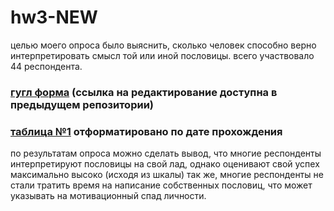 # hw3-NEW
целью моего опроса было выяснить, сколько человек способно верно интерпретировать смысл той или иной пословицы. всего участвовало 44 респондента.

### [гугл форма](https://docs.google.com/forms/d/e/1FAIpQLSegoIfuCcjElxNZhptYKFdF9DWuYCoGmkPdOoSzV0cbsMVo4g/viewform?usp=sf_link) (ссылка на редактирование доступна в предыдущем репозитории)
### [таблица №1](https://docs.google.com/spreadsheets/d/1ipXoH3DfuA6vaOB4vO5QzdgWtPi_u7az-X09Qb4QBKg) отформатировано по дате прохождения
по результатам опроса можно сделать вывод, что многие респонденты интерпретируют пословицы на свой лад, однако оценивают свой успех максимально высоко (исходя из шкалы)
так же, многие респонденты не стали тратить время на написание собственных пословиц, что может указывать на мотивационный спад личности.
